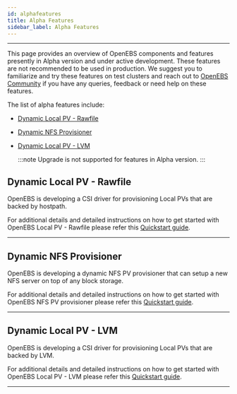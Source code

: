 ```yaml
---
id: alphafeatures
title: Alpha Features
sidebar_label: Alpha Features
---
```

------



This page provides an overview of OpenEBS components and features presently in Alpha version and under active development. These features are not recommended to be used in production. We suggest you to familiarize and try these features on test clusters and reach out to [OpenEBS Community](/v250/docs/next/support.html) if you have any queries, feedback or need help on these features.

The list of alpha features include:
- [Dynamic Local PV - Rawfile](#dynamic-local-pv-rawfile)
- [Dynamic NFS Provisioner](#dynamic-nfs-provisioner)
- [Dynamic Local PV - LVM](#dynamic-local-pv-lvm)

  :::note
  Upgrade is not supported for features in Alpha version.
  :::

## Dynamic Local PV - Rawfile

OpenEBS is developing a CSI driver for provisioning Local PVs that are backed by hostpath. 

For additional details and detailed instructions on how to get started with OpenEBS Local PV - Rawfile please refer this [Quickstart guide](https://github.com/openebs/rawfile-localpv).

<hr>

## Dynamic NFS Provisioner

OpenEBS is developing a dynamic NFS PV provisioner that can setup a new NFS server on top of any block storage. 

For additional details and detailed instructions on how to get started with OpenEBS NFS PV provisioner please refer this [Quickstart guide](https://github.com/openebs/dynamic-nfs-provisioner).

<hr>

## Dynamic Local PV - LVM

OpenEBS is developing a CSI driver for provisioning Local PVs that are backed by LVM. 

For additional details and detailed instructions on how to get started with OpenEBS Local PV - LVM please refer this [Quickstart guide](https://github.com/openebs/lvm-localpv).

<hr>

<br>
